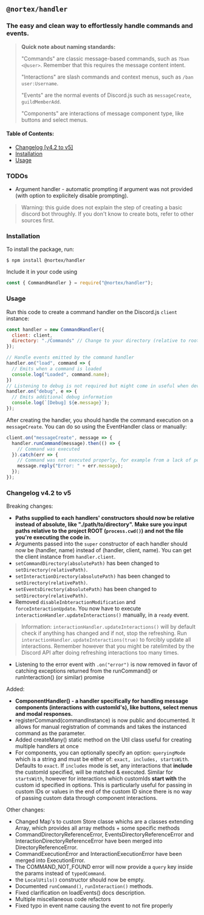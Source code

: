 ## `@nortex/handler`
### The easy and clean way to effortlessly handle commands and events.

> **Quick note about naming standards:**
>
> "Commands" are classic message-based commands, such as `?ban <@user>`.
> Remember that this requires the message content intent.
> 
> "Interactions" are slash commands and context menus, such as `/ban user:Username`.
> 
> "Events" are the normal events of Discord.js such as `messageCreate`, `guildMemberAdd`.
> 
> "Components" are interactions of message component type, like buttons and select menus.

#### Table of Contents:
- [Changelog [v4.2 to v5]](#changelog)
- [Installation](#installation)
- [Usage](#usage)

<a id="todos"></a>
### TODOs
- Argument handler - automatic prompting if argument was not provided (with option to explicitely disable prompting).

<a id="disclaimer"></a>
> Warning: this guide does not explain the step of creating a basic discord bot throughly. If you don't know to create bots, refer to other sources first.
<a id="installation"></a>
### Installation

To install the package, run:
```shell
$ npm install @nortex/handler
```

Include it in your code using
```js
const { CommandHandler } = require("@nortex/handler");
```

<a id="usage"></a>
### Usage
Run this code to create a command handler on the Discord.js `client` instance:
```js
const handler = new CommandHandler({
  client: client,
  directory: "./Commands" // Change to your directory (relative to root dir)
});

// Handle events emitted by the command handler
handler.on("load", command => {
  // Emits when a command is loaded
  console.log("Loaded", command.name);
})
// Listening to debug is not required but might come in useful when developing.
handler.on("debug", e => {
  // Emits additional debug information
  console.log(`[Debug] ${e.message}`);
});
```

After creating the handler, you should handle the command execution on a `messageCreate`. You can do so using the EventHandler class or manually:
```js
client.on("messageCreate", message => {
  handler.runCommand(message).then(() => {
    // Command was executed
  }).catch(err => {
    // Command was not executed properly, for example from a lack of permissions.
    message.reply("Error: " + err.message);
  });
});
```




<a id="changelog"></a>
### Changelog v4.2 to v5
Breaking changes:
- **Paths supplied to each handlers' constructors should now be relative instead of absolute, like "./path/to/directory". Make sure you input paths relative to the project ROOT (`process.cwd()`) and not the file you're executing the code in.**
- Arguments passed into the `super` constructor of each handler should now be (handler, name) instead of (handler, client, name). You can get the client instance from `handler.client`.
- `setCommandDirectory(absolutePath)` has been changed to `setDirectory(relativePath)`.
- `setInteractionDirectory(absolutePath)` has been changed to `setDirectory(relativePath)`.
- `setEventsDirectory(absolutePath)` has been changed to `setDirectory(relativePath)`.
- Removed `disableInbteractionModification` and `forceInteractionUpdate`. You now have to execute `interactionHandler.updateInteractions()` manually, in a `ready` event.
> Information: `interactionHandler.updateInteractions()` will by default check if anything has changed and if not, stop the refreshing.
Run `interactionHandler.updateInteractions(true)` to forcibly update all interactions.
Remember however that you might be ratelimited by the Discord API after doing refreshing interactions too many times.
- Listening to the error event with `.on("error")` is now removed in favor of catching exceptions returned from the runCommand() or runInteraction() (or similar) promise

Added:
- **ComponentHandler() - a handler specifically for handling message components (interactions with customId's), like buttons, select menus and modal responses.**
- registerCommand(commandInstance) is now public and documented. It allows for manual registration of commands and takes the instanced command as the parameter.
- Added createMany() static method on the Util class useful for creating multiple handlers at once
- For components, you can optionally specify an option: `queryingMode` which is a string and must be either of: `exact, includes, startsWith`. Defaults to `exact`.
  If `includes` mode is set, any interactions that **include** the customId specified, will be matched & executed. Similar for `startsWith`, however for interactions which customIds **start with** the custom id specified in options.
  This is particularly useful for passing in custom IDs or values in the end of the custom ID since there is no way of passing custom data through component interactions.

Other changes:
- Changed Map's to custom Store classe whichs are a classes extending Array, which provides all array methods + some specific methods
- CommandDirectoryReferenceError, EventsDirectoryReferenceError and InteractionDirectoryReferenceError have been merged into DirectoryReferenceError.
- CommandExecutionError and InteractionExecutionError have been merged into ExecutionError.
- The COMMAND_NOT_FOUND error will now provide a `query` key inside the params instead of `typedCommand`.
- the `LocalUtils()` constructor should now be empty.
- Documented `runCommand()`, `runInteraction()` methods.
- Fixed clarification on loadEvents() docs description.
- Multiple miscellaneous code refactors
- Fixed typo in event name causing the event to not fire properly
